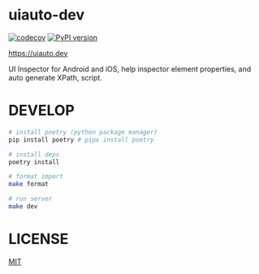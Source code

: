 # uiauto-dev
[![codecov](https://codecov.io/gh/codeskyblue/uiauto-dev/graph/badge.svg?token=aLTg4VOyQH)](https://codecov.io/gh/codeskyblue/uiauto-dev)
[![PyPI version](https://badge.fury.io/py/uiauto-dev.svg)](https://badge.fury.io/py/uiauto-dev)

https://uiauto.dev

UI Inspector for Android and iOS, help inspector element properties, and auto generate XPath, script.


# DEVELOP
```bash
# install poetry (python package manager)
pip install poetry # pipx install poetry

# install deps
poetry install

# format import
make format

# run server
make dev
```

# LICENSE
[MIT](LICENSE)